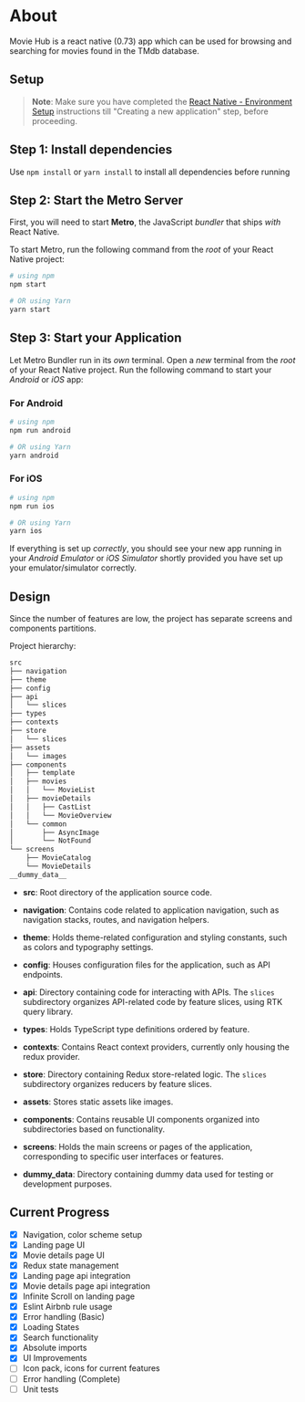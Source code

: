 # About
Movie Hub is a react native (0.73) app which can be used for browsing and searching for movies found in the TMdb database.

## Setup

>**Note**: Make sure you have completed the [React Native - Environment Setup](https://reactnative.dev/docs/environment-setup) instructions till "Creating a new application" step, before proceeding.

## Step 1: Install dependencies

Use `npm install` or `yarn install` to install all dependencies before running

## Step 2: Start the Metro Server

First, you will need to start **Metro**, the JavaScript _bundler_ that ships _with_ React Native.

To start Metro, run the following command from the _root_ of your React Native project:

```bash
# using npm
npm start

# OR using Yarn
yarn start
```

## Step 3: Start your Application

Let Metro Bundler run in its _own_ terminal. Open a _new_ terminal from the _root_ of your React Native project. Run the following command to start your _Android_ or _iOS_ app:

### For Android

```bash
# using npm
npm run android

# OR using Yarn
yarn android
```

### For iOS

```bash
# using npm
npm run ios

# OR using Yarn
yarn ios
```

If everything is set up _correctly_, you should see your new app running in your _Android Emulator_ or _iOS Simulator_ shortly provided you have set up your emulator/simulator correctly.

## Design

Since the number of features are low, the project has separate screens and components partitions.

Project hierarchy:
```bash
src
├── navigation
├── theme
├── config
├── api
│   └── slices
├── types
├── contexts
├── store
│   └── slices
├── assets
│   └── images
├── components
│   ├── template
│   ├── movies
│   │   └── MovieList
│   ├── movieDetails
│   │   ├── CastList
│   │   └── MovieOverview
│   └── common
│       ├── AsyncImage
│       └── NotFound
└── screens
    ├── MovieCatalog
    └── MovieDetails
__dummy_data__
```
- **src**: Root directory of the application source code.

- **navigation**: Contains code related to application navigation, such as navigation stacks, routes, and navigation helpers.

- **theme**: Holds theme-related configuration and styling constants, such as colors and typography settings.

- **config**: Houses configuration files for the application, such as API endpoints.

- **api**: Directory containing code for interacting with APIs. The `slices` subdirectory organizes API-related code by feature slices, using RTK query library.

- **types**: Holds TypeScript type definitions ordered by feature.

- **contexts**: Contains React context providers, currently only housing the redux provider.

- **store**: Directory containing Redux store-related logic. The `slices` subdirectory organizes reducers by feature slices.

- **assets**: Stores static assets like images.

- **components**: Contains reusable UI components organized into subdirectories based on functionality.

- **screens**: Holds the main screens or pages of the application, corresponding to specific user interfaces or features.

- **__dummy_data__**: Directory containing dummy data used for testing or development purposes.



## Current Progress
- [x] Navigation, color scheme setup
- [x] Landing page UI
- [x] Movie details page UI
- [x] Redux state management
- [x] Landing page api integration
- [x] Movie details page api integration
- [x] Infinite Scroll on landing page
- [x] Eslint Airbnb rule usage
- [x] Error handling (Basic)
- [x] Loading States
- [x] Search functionality
- [x] Absolute imports
- [x] UI Improvements
- [ ] Icon pack, icons for current features
- [ ] Error handling (Complete)
- [ ] Unit tests